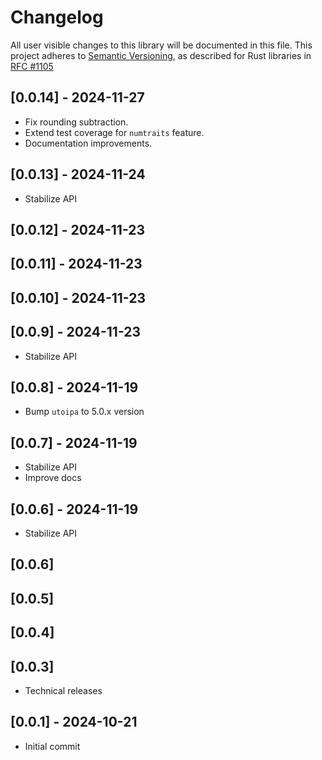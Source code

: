 # Changelog

All user visible changes to this library will be documented in this file.
This project adheres to [Semantic Versioning](http://semver.org/), as described
for Rust libraries in [RFC #1105](https://github.com/rust-lang/rfcs/blob/master/text/1105-api-evolution.md)

## [0.0.14] - 2024-11-27

* Fix rounding subtraction.
* Extend test coverage for `numtraits` feature.
* Documentation improvements.

## [0.0.13] - 2024-11-24

* Stabilize API

## [0.0.12] - 2024-11-23
## [0.0.11] - 2024-11-23
## [0.0.10] - 2024-11-23
## [0.0.9] - 2024-11-23

* Stabilize API

## [0.0.8] - 2024-11-19

* Bump `utoipa` to 5.0.x version

## [0.0.7] - 2024-11-19

* Stabilize API
* Improve docs

## [0.0.6] - 2024-11-19

* Stabilize API

## [0.0.6]
## [0.0.5]
## [0.0.4]
## [0.0.3]

* Technical releases

## [0.0.1] - 2024-10-21

* Initial commit
